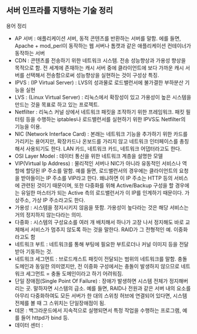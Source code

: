 ## 서버 인프라를 지탱하는 기술 정리

용어 정리
- AP 서버 : 애플리케이션 서버, 동적 콘텐츠를 반환하는 서버를 말함. 에를 들면, Apache + mod_perl이 동작하는 웹 서버나 톰캣과 같은 애플리케이션 컨테이너가 동작하는 서버
- CDN : 콘텐츠를 전송하기 위한 네트워크 시스템. 전송 성능향상과 가용성 향상을 목적으로 함. 전 세계에 존재하는 캐시 서버 중에 클라이언트에 보다 가까운 캐시 서버를 선택해서 전송함으로써 성능향상을 실현하는 것이 구성상 특징.
- IPVS : (IP Virtual Server) : LVS의 성과물로 로드밸런서에 불가결한 부하분산 기능을 실현
- LVS : (Linux Virtual Server) : 리눅스에서 확장성이 있고 가용성이 높은 시스템을 만드는 것을 목표로 하고 있는 프로젝트.
- Netfilter : 리눅스 커널 상에서 네트워크 패킷을 조작하기 위한 프레임워크. 패킷 필터링 등을 수행하는 iptables나 로드밸런서를 실현하기 위한 IPVS도 Netfilter의 기능을 이용.
- NIC (Network Interface Card) : 본래는 네트워크 기능을 추가하기 위한 카드를 가리키는 용어지만, 확장카드나 온보드를 가리지 않고 네트워크 인터페이스를 총칭해서 사용되기도 한다. LAN 카드, 네트워크 카드, 네트워크 어댑터라고도 한다.
- OSI Layer Model : 데이터 통신을 위한 네트워크 계층을 설명한 모델
- VIP(Virtual Ip Address) : 물리적인 서버나 NIC가 아니라 유동적인 서비스나 역할에 할당된 IP 주소를 말함. 예를 들면, 로드밸런서의 경우에는 클라이언트의 요청을 받아들이는 IP 주소를 VIP라고 한다. 왜냐하면 이 IP 주소는 HTTP 등의 서비스에 관련된 것이기 때문이며, 또한 다중화를 위해 Active/Backup 구성을 할 경우에는 유일한 마스터가 되는 Active 측의 로드밸런서가 이 IP를 인계하기 때문이다. 가상주소, 가상 IP 주소라고도 한다.
- 가용성 : 시스템을 정지시키지 않음을 뜻함. 가용성이 높다라는 것은 해당 서비스는 거의 정지하지 않는다라는 의미. 
- 다중화 : 시스템의 구성요소를 여러 개 배치해서 하나가 고장 나서 정지해도 바로 교체해서 서비스가 멈추지 않도록 하는 것을 말한다. RAID가 그 전형적인 예. 이중화라고도 함
- 네트워크 부트 : 네트워크를 통해 부팅에 필요한 부트로더나 커널 이미지 등을 전달받아 기동하는 것.
- 네트워크 세그먼트 : 브로드캐스트 패킷이 전달되는 범위의 네트워크를 말함. 충돌 도메인과 동일한 의미였지만, 전 이중화 구성에서는 충돌이 발생하지 않으므로 네트워크 세그먼트 = 충돌 도메인이라고 하기 어려워짐.
- 단일 장애점(Single Point Of Failure) : 장애가 발생하면 시스템 전체가 정지해버리는 곳. 말하자면 시스템의 급소. 예를 들면, RAID나 전원과 같은 서버 내의 요소를 아무리 다중화하여도 모든 서버가 한 대의 스위칭 허브에 연결되어 있다면, 시스템 전체를 볼 때 그 스위치는 단일장애점이 됨.
- 데몬 : 백그라운드에서 지속적으로 실행되면서 특정 작업을 수행하는 프로그램, 예를 들어 httpd가 bind 등.
- 데이터 센터 : 